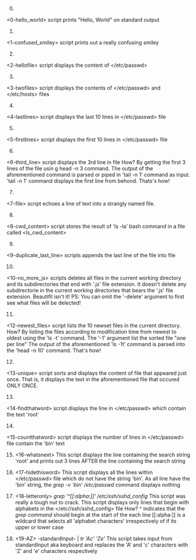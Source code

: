 0.
<0-hello_world> script prints "Hello, World" on standard output

1.
<1-confused_smiley> script prints out a really confusing smiley

2.
<2-hellofile> script displays the content of </etc/passwd>

3.
<3-twofiles> script displays the contents of </etc/passwd> and </etc/hosts> files

4.
<4-lastlines> script displays the last 10 lines in </etc/passwd> file

5.
<5-firstlines> script displays the first 10 lines in </etc/passwd> file

6.
<6-third_line> script displays the 3rd line in <iacta> file
How?
By getting the first 3 lines of the file usin g head -n 3 command.
The output of the aforementioned command is parsed or piped in 'tail -n 1' command as input.
'tail -n 1' command displays the first line from behond. Thats's how!

7.
<7-file> script echoes a line of text into a strangly named file. 

8.
<8-cwd_content> script stores the result of 'ls -la' bash command in a file called <ls_cwd_content>

9.
<9-duplicate_last_line> scripts appends the last line of the file <iacta> into <iacta> file

10.
<10-no_more_js> scripts deletes all files in the current working directory and its subdirectories that end with '.js' file extension. It doesn't delete any subdirectorie in the current working directories that bears the '.js' file extension. Beautifil isn't it!
PS: You can omit the '-delete' argument to first see what files will be delected!

11.
<12-newest_files> script lists the 10 newset files in the current directory.
How?
By listing the files according to modification time from newest to oldest using the 'ls -t' command. The '-1' argument list the sorted file "one per line"
The output of the aforementioned 'ls -1t' command is parsed into the 'head -n 10' command. That's how!

12.
<13-unique> script sorts and displays the content of <list> file that appeared just once. That is, it displays the text in the aforementioned file that occured ONLY ONCE.

13.
<14-findthatword> script displays the line in </etc/passwd> which contain the text 'root'

14.
<15-countthatword> script displays the number of lines in </etc/passwd> file contain the 'bin' text

15. <16-whatsnext>
This script displays the line containing the search string 'root' and prints out 3 lines AFTER the line containing the search string

16. <17-hidethisword>
This script displays all the lines within </etc/passwd> file which do not have the string 'bin'.
As all line have the 'bin' string, the _grep -v 'bin' /etc/passwd_ command displays nothing

17. <18-letteronly> _grep '^[[:alpha:]]' /etc/ssh/sshd_config_
This script was really a tough nut to crack.
This script displays only lines that begin with alphabets in the </etc//ssh/sshd_config> file
How?
^ indicates that the _grep command_ should begin at the start of the each line
[[:alpha:]] is a wildcard that selects all 'alphabet characters' irrespectively of if its upper or lower case

18. <19-AZ> -standardInput- | _tr 'Ac' 'Ze'_
This script takes input from standardInput aka keyboard and replaces the 'A' and 'c' characters with 'Z' and 'e' characters respectively
